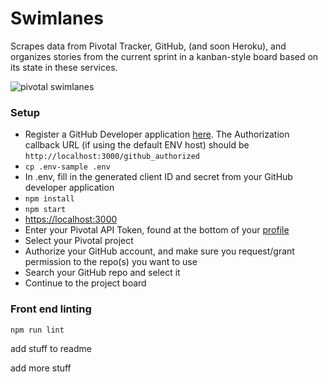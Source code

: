 Swimlanes
=====================

Scrapes data from Pivotal Tracker, GitHub, (and soon Heroku), and organizes stories from the current sprint in a kanban-style board based on its state in these services.

![pivotal swimlanes](http://oi65.tinypic.com/2dsgw8w.jpg)

### Setup
- Register a GitHub Developer application [here](https://github.com/settings/developers). The Authorization callback URL (if using the
default ENV host) should be `http://localhost:3000/github_authorized`
- `cp .env-sample .env`
- In .env, fill in the generated client ID and secret from your GitHub developer application
- `npm install`
- `npm start`
- [https://localhost:3000](https://localhost:3000)
- Enter your Pivotal API Token, found at the bottom of your [profile](https://www.pivotaltracker.com/profile)
- Select your Pivotal project
- Authorize your GitHub account, and make sure you request/grant permission to the repo(s) you want to use
- Search your GitHub repo and select it
- Continue to the project board

### Front end linting
`npm run lint`

add stuff to readme

add more stuff
